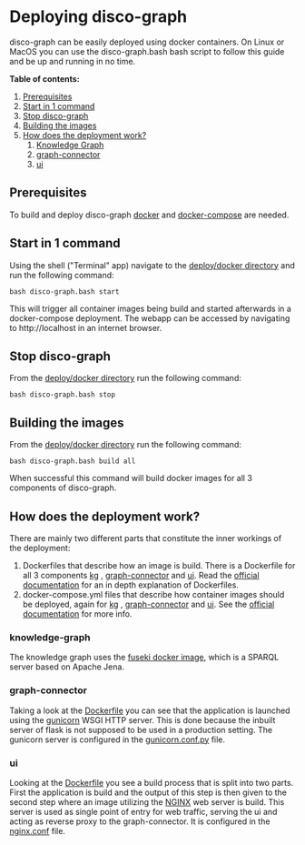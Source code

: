 # Deploying disco-graph

disco-graph can be easily deployed using docker containers. On Linux or MacOS you can use the disco-graph.bash bash script
to follow this guide and be up and running in no time.

**Table of contents:**
1. [Prerequisites](#prerequisites)
2. [Start in 1 command](#start-in-1-command)
3. [Stop disco-graph](#stop-disco-graph)
4. [Building the images](#building-the-images)
5. [How does the deployment work?](#how-does-the-deployment-work)
   1. [Knowledge Graph](#knowledge-graph)
   2. [graph-connector](#graph-connector)
   3. [ui](#ui)


## Prerequisites
To build and deploy disco-graph [docker](https://www.docker.com/) and [docker-compose](https://docs.docker.com/compose/)
are needed.

## Start in 1 command
Using the shell ("Terminal" app) navigate to the [deploy/docker directory](../deploy/docker) and run the following command:
```shell
bash disco-graph.bash start
```
This will trigger all container images being build and started afterwards in a docker-compose deployment.
The webapp can be accessed by navigating to http://localhost in an internet browser.

## Stop disco-graph
From the [deploy/docker directory](../deploy/docker) run the following command:
```shell
bash disco-graph.bash stop
```

## Building the images
From the [deploy/docker directory](../deploy/docker) run the following command:
```shell
bash disco-graph.bash build all
```
When successful this command will build docker images for all 3 components of disco-graph.

## How does the deployment work?
There are mainly two different parts that constitute the inner workings of the deployment: 
1. Dockerfiles that describe how an image is build. There is a Dockerfile for all 3 components [kg](../deploy/docker/fuseki/Dockerfile)
, [graph-connector](../code/graph-connector/Dockerfile) and [ui](../code/disco-graph/ui/Dockerfile). Read the 
[official documentation](https://docs.docker.com/engine/reference/builder/) for an in depth explanation of Dockerfiles.
2. docker-compose.yml files that describe how container images should be deployed, again for [kg](../deploy/docker/fuseki/docker-compose.yml)
, [graph-connector](../deploy/docker/graph-connector/docker-compose.yml) and [ui](../deploy/docker/ui/docker-compose.yml).
See the [official documentation](https://docs.docker.com/compose/features-uses/) for more info.

### knowledge-graph
The knowledge graph uses the [fuseki docker image](https://jena.apache.org/documentation/fuseki2/fuseki-docker.html), which
is a SPARQL server based on Apache Jena.

### graph-connector
Taking a look at the [Dockerfile](../code/graph-connector/Dockerfile) you can see that the application is launched using
the [gunicorn](https://gunicorn.org/) WSGI HTTP server. This is done because the inbuilt server of flask is not supposed 
to be used in a production setting. The gunicorn server is configured in the [gunicorn.conf.py](../deploy/docker/graph-connector/gunicorn.conf.py) 
file. 

### ui
Looking at the [Dockerfile](../code/disco-graph/ui/Dockerfile) you see a build process that is split into two parts. First
the application is build and the output of this step is then given to the second step where an image utilizing the [NGINX](https://www.nginx.com/)
web server is build. This server is used as single point of entry for web traffic, serving the ui and acting as reverse 
proxy to the graph-connector. It is configured in the [nginx.conf](../code/disco-graph/ui/nginx.conf) file.